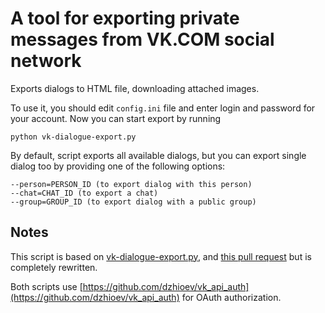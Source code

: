 # A tool for exporting private messages from VK.COM social network

Exports dialogs to HTML file, downloading attached images.

To use it, you should edit `config.ini` file and enter login and password for your account. Now you can start export by running

```
python vk-dialogue-export.py
```

By default, script exports all available dialogs, but you can export single dialog too by providing one of the following options:

```
--person=PERSON_ID (to export dialog with this person)
--chat=CHAT_ID (to export a chat)
--group=GROUP_ID (to export dialog with a public group)
```

## Notes

This script is based on [vk-dialogue-export.py](https://github.com/coldmind/vk-dialogue-export.py), and [this pull request](https://github.com/coldmind/vk-dialogue-export.py/pull/7) but is completely rewritten.

Both scripts use [https://github.com/dzhioev/vk_api_auth](https://github.com/dzhioev/vk_api_auth) for OAuth authorization.
